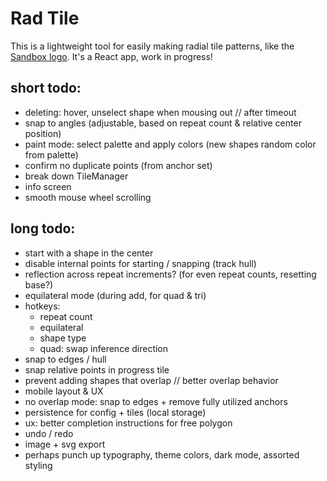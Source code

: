 # Rad Tile

This is a lightweight tool for easily making radial tile patterns, like the [Sandbox logo](https://sandbox.is). It's a React app, work in progress!

## short todo:

-   deleting: hover, unselect shape when mousing out // after timeout
-   snap to angles (adjustable, based on repeat count & relative center position)
-   paint mode: select palette and apply colors (new shapes random color from palette)
-   confirm no duplicate points (from anchor set)
-   break down TileManager
-   info screen
-   smooth mouse wheel scrolling

## long todo:

-   start with a shape in the center
-   disable internal points for starting / snapping (track hull)
-   reflection across repeat increments? (for even repeat counts, resetting base?)
-   equilateral mode (during add, for quad & tri)
-   hotkeys:
    -   repeat count
    -   equilateral
    -   shape type
    -   quad: swap inference direction
-   snap to edges / hull
-   snap relative points in progress tile
-   prevent adding shapes that overlap // better overlap behavior
-   mobile layout & UX
-   no overlap mode: snap to edges + remove fully utilized anchors
-   persistence for config + tiles (local storage)
-   ux: better completion instructions for free polygon
-   undo / redo
-   image + svg export
-   perhaps punch up typography, theme colors, dark mode, assorted styling
